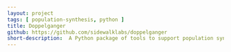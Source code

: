 ```yaml
---
layout: project
tags: [ population-synthesis, python ]
title: Doppelganger
github: https://github.com/sidewalklabs/doppelganger
short-description:  A Python package of tools to support population synthesizers.
---
```

